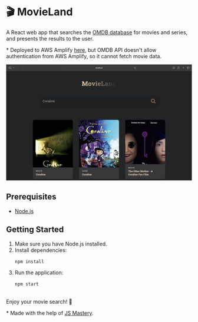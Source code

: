 # 🎬 MovieLand

A React web app that searches the [OMDB database](http://www.omdbapi.com/) for movies and series, and presents the results to the user.

\* Deployed to AWS Amplify [here](https://main.d3735dr4arytbp.amplifyapp.com), but OMDB API doesn't allow authentication from AWS Amplify, so it cannot fetch movie data.

![Demo Image](https://github.com/joelofrese/MovieLand/blob/main/Demo.png?raw=true)

## Prerequisites

- [Node.js](https://nodejs.org/)

## Getting Started

1. Make sure you have Node.js installed.
2. Install dependencies:
   ```bash
   npm install
   ```
3. Run the application:
   ```bash
   npm start
   ```
\
Enjoy your movie search! 🍿

\* Made with the help of [JS Mastery](https://www.youtube.com/@javascriptmastery).
